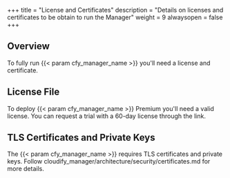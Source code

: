 +++
title = "License and Certificates"
description = "Details on licenses and certificates to be obtain to run the Manager"
weight = 9
alwaysopen = false
+++

## Overview

To fully run {{< param cfy_manager_name >}} you'll need a license and certificate.

## License File

To deploy {{< param cfy_manager_name >}} Premium you'll need a valid license. You can request a trial with a 60-day license through the link.

## TLS Certificates and Private Keys

The {{< param cfy_manager_name >}} requires TLS certificates and private keys. Follow cloudify_manager/architecture/security/certificates.md for more details.